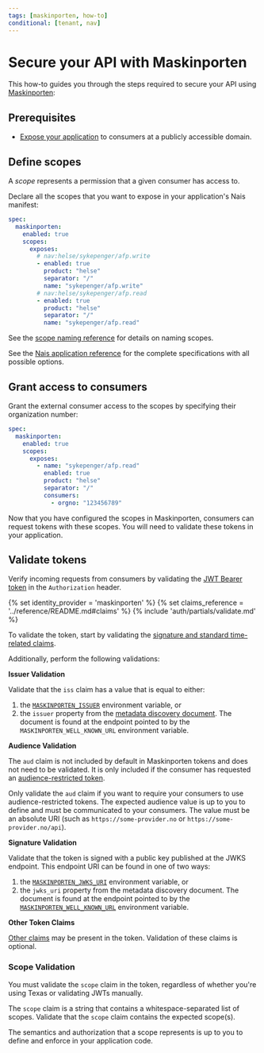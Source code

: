 ```yaml
---
tags: [maskinporten, how-to]
conditional: [tenant, nav]
---
```


# Secure your API with Maskinporten

This how-to guides you through the steps required to secure your API using [Maskinporten](../README.md):

## Prerequisites

- [Expose your application](../../../workloads/application/how-to/expose.md) to consumers at a publicly accessible domain.

## Define scopes

A _scope_ represents a permission that a given consumer has access to.

Declare all the scopes that you want to expose in your application's Nais manifest:

```yaml title="nais.yaml" hl_lines="5-15"
spec:
  maskinporten:
    enabled: true
    scopes:
      exposes:
        # nav:helse/sykepenger/afp.write
        - enabled: true
          product: "helse"
          separator: "/"
          name: "sykepenger/afp.write"
        # nav:helse/sykepenger/afp.read
        - enabled: true
          product: "helse"
          separator: "/"
          name: "sykepenger/afp.read"
```

See the [scope naming reference](../reference/README.md#scope-naming) for details on naming scopes.

See the [Nais application reference](../../../workloads/application/reference/application-spec.md#maskinportenscopesexposes) for the complete specifications with all possible options.

## Grant access to consumers

Grant the external consumer access to the scopes by specifying their organization number:

```yaml title="nais.yaml" hl_lines="10-11"
spec:
  maskinporten:
    enabled: true
    scopes:
      exposes:
        - name: "sykepenger/afp.read"
          enabled: true
          product: "helse"
          separator: "/"
          consumers:
            - orgno: "123456789"
```

Now that you have configured the scopes in Maskinporten, consumers can request tokens with these scopes.
You will need to validate these tokens in your application.

## Validate tokens

Verify incoming requests from consumers by validating the [JWT Bearer token](../../explanations/README.md#bearer-token) in the `Authorization` header.

{% set identity_provider = 'maskinporten' %}
{% set claims_reference = '../reference/README.md#claims' %}
{% include 'auth/partials/validate.md' %}

To validate the token, start by validating the [signature and standard time-related claims](../../explanations/README.md#token-validation).

Additionally, perform the following validations:

**Issuer Validation**

Validate that the `iss` claim has a value that is equal to either:

1. the [`MASKINPORTEN_ISSUER`][variables-ref] environment variable, or
2. the `issuer` property from the [metadata discovery document](../../explanations/README.md#well-known-url-metadata-document).
   The document is found at the endpoint pointed to by the `MASKINPORTEN_WELL_KNOWN_URL` environment variable.

**Audience Validation**

The `aud` claim is not included by default in Maskinporten tokens and does not need to be validated.
It is only included if the consumer has requested an [audience-restricted token](https://docs.digdir.no/maskinporten_func_audience_restricted_tokens.html).

Only validate the `aud` claim if you want to require your consumers to use audience-restricted tokens.
The expected audience value is up to you to define and must be communicated to your consumers.
The value must be an absolute URI (such as `https://some-provider.no` or `https://some-provider.no/api`).

**Signature Validation**

Validate that the token is signed with a public key published at the JWKS endpoint.
This endpoint URI can be found in one of two ways:

1. the [`MASKINPORTEN_JWKS_URI`][variables-ref] environment variable, or
2. the `jwks_uri` property from the metadata discovery document.
   The document is found at the endpoint pointed to by the [`MASKINPORTEN_WELL_KNOWN_URL`][variables-ref] environment variable.

**Other Token Claims**

[Other claims](../reference/README.md#claims) may be present in the token.
Validation of these claims is optional.

### Scope Validation

You must validate the `scope` claim in the token, regardless of whether you're using Texas or validating JWTs manually.

The `scope` claim is a string that contains a whitespace-separated list of scopes.
Validate that the `scope` claim contains the expected scope(s).

The semantics and authorization that a scope represents is up to you to define and enforce in your application code.

[variables-ref]: ../reference/README.md#variables-for-validating-tokens
